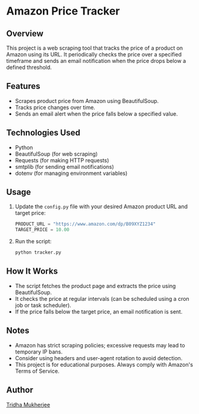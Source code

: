 # Amazon Price Tracker

## Overview
This project is a web scraping tool that tracks the price of a product on Amazon using its URL. It periodically checks the price over a specified timeframe and sends an email notification when the price drops below a defined threshold.

## Features
- Scrapes product price from Amazon using BeautifulSoup.
- Tracks price changes over time.
- Sends an email alert when the price falls below a specified value.

## Technologies Used
- Python
- BeautifulSoup (for web scraping)
- Requests (for making HTTP requests)
- smtplib (for sending email notifications)
- dotenv (for managing environment variables)

## Usage

1. Update the `config.py` file with your desired Amazon product URL and target price:
   ```python
   PRODUCT_URL = "https://www.amazon.com/dp/B09XYZ1234"
   TARGET_PRICE = 10.00
   ```
2. Run the script:
   ```sh
   python tracker.py
   ```

## How It Works
- The script fetches the product page and extracts the price using BeautifulSoup.
- It checks the price at regular intervals (can be scheduled using a cron job or task scheduler).
- If the price falls below the target price, an email notification is sent.

## Notes
- Amazon has strict scraping policies; excessive requests may lead to temporary IP bans.
- Consider using headers and user-agent rotation to avoid detection.
- This project is for educational purposes. Always comply with Amazon's Terms of Service.

## Author
[Tridha Mukherjee](https://github.com/TridhaMukherjee)

